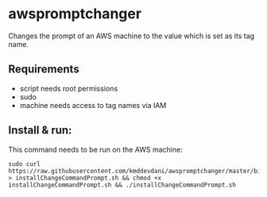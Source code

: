 # awspromptchanger

Changes the prompt of an AWS machine to the value which is set as its tag name.

## Requirements

  * script needs root permissions
  * sudo
  * machine needs access to tag names via IAM

## Install & run:

This command needs to be run on the AWS machine:

```
sudo curl https://raw.githubusercontent.com/kmddevdani/awspromptchanger/master/bin/install.sh > installChangeCommandPrompt.sh && chmod +x installChangeCommandPrompt.sh && ./installChangeCommandPrompt.sh
```